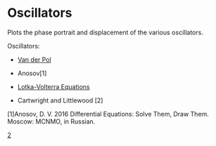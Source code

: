 # Oscillators

Plots the phase portrait and displacement of the various oscillators.

Oscillators:

* [Van der Pol](https://en.wikipedia.org/wiki/Van_der_Pol_oscillator)

* Anosov[1]

* [Lotka-Volterra Equations](https://en.wikipedia.org/wiki/Lotka%E2%80%93Volterra_equations)

* Cartwright and Littlewood [2]





[1]Anosov, D. V. 2016 Differential Equations: Solve Them, Draw Them. Moscow: MCNMO, in
Russian.

[2](https://londmathsoc.onlinelibrary.wiley.com/doi/abs/10.1112/jlms/s1-20.3.180)
